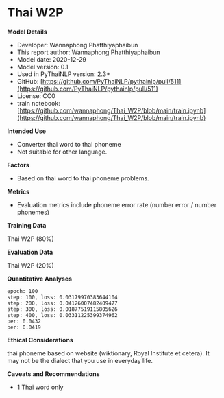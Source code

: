 # Thai W2P

**Model Details**

- Developer: Wannaphong Phatthiyaphaibun
- This report author: Wannaphong Phatthiyaphaibun
- Model date: 2020-12-29
- Model version: 0.1
- Used in PyThaiNLP version: 2.3+
- GitHub: [https://github.com/PyThaiNLP/pythainlp/pull/511](https://github.com/PyThaiNLP/pythainlp/pull/511)
- License: CC0
- train notebook: [https://github.com/wannaphong/Thai_W2P/blob/main/train.ipynb](https://github.com/wannaphong/Thai_W2P/blob/main/train.ipynb)

**Intended Use**

- Converter thai word to thai phoneme
- Not suitable for other language.

**Factors**

- Based on thai word to thai phoneme problems.

**Metrics**

- Evaluation metrics include phoneme error rate (number error / number phonemes)

**Training Data**

Thai W2P (80%)

**Evaluation Data** 

Thai W2P (20%)

**Quantitative Analyses**

```
epoch: 100
step: 100, loss: 0.03179970383644104
step: 200, loss: 0.04126007482409477
step: 300, loss: 0.01877519115805626
step: 400, loss: 0.03311225399374962
per: 0.0432
per: 0.0419
```

**Ethical Considerations**

thai phoneme based on website (wiktionary, Royal Institute et cetera). It may not be the dialect that you use in everyday life.

**Caveats and Recommendations**

- 1 Thai word only
